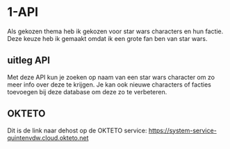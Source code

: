 # 1-API
Als gekozen thema heb ik gekozen voor star wars characters en hun factie.
Deze keuze heb ik gemaakt omdat ik een grote fan ben van star wars.

## uitleg API
Met deze API kun je zoeken op naam van een star wars character om zo meer info over deze te krijgen.
Je kan ook nieuwe characters of facties toevoegen bij deze database om deze zo te verbeteren. 

## OKTETO 
Dit is de link naar dehost op de OKTETO service: https://system-service-quintenvdw.cloud.okteto.net
